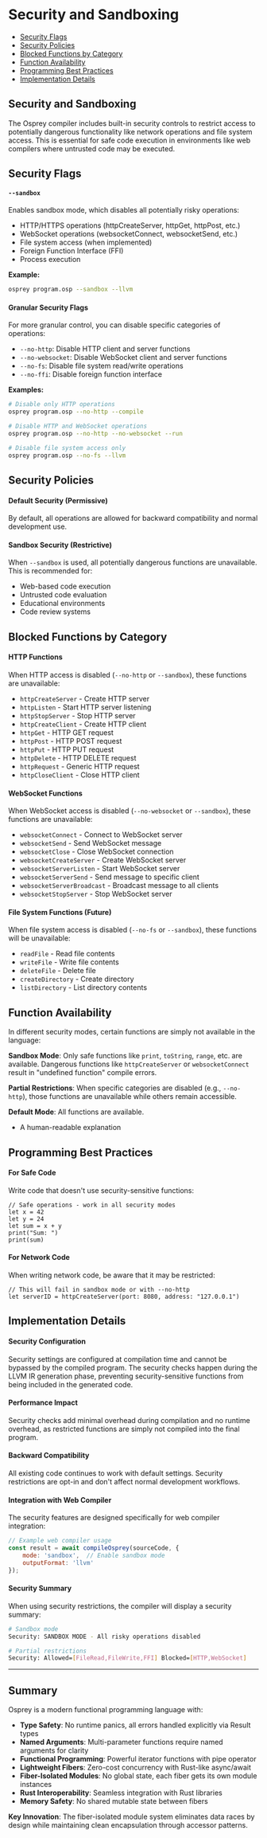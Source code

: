 # Security and Sandboxing

- [Security Flags](#security-flags)
- [Security Policies](#security-policies)
- [Blocked Functions by Category](#blocked-functions-by-category)
- [Function Availability](#function-availability)
- [Programming Best Practices](#programming-best-practices)
- [Implementation Details](#implementation-details)

## Security and Sandboxing

The Osprey compiler includes built-in security controls to restrict access to potentially dangerous functionality like network operations and file system access. This is essential for safe code execution in environments like web compilers where untrusted code may be executed.

## Security Flags

#### `--sandbox`
Enables sandbox mode, which disables all potentially risky operations:
- HTTP/HTTPS operations (httpCreateServer, httpGet, httpPost, etc.)
- WebSocket operations (websocketConnect, websocketSend, etc.)
- File system access (when implemented)
- Foreign Function Interface (FFI)
- Process execution

**Example:**
```bash
osprey program.osp --sandbox --llvm
```

#### Granular Security Flags

For more granular control, you can disable specific categories of operations:

- `--no-http`: Disable HTTP client and server functions
- `--no-websocket`: Disable WebSocket client and server functions  
- `--no-fs`: Disable file system read/write operations
- `--no-ffi`: Disable foreign function interface

**Examples:**
```bash
# Disable only HTTP operations
osprey program.osp --no-http --compile

# Disable HTTP and WebSocket operations
osprey program.osp --no-http --no-websocket --run

# Disable file system access only
osprey program.osp --no-fs --llvm
```

## Security Policies

#### Default Security (Permissive)
By default, all operations are allowed for backward compatibility and normal development use.

#### Sandbox Security (Restrictive)
When `--sandbox` is used, all potentially dangerous functions are unavailable. This is recommended for:
- Web-based code execution
- Untrusted code evaluation
- Educational environments
- Code review systems

## Blocked Functions by Category

#### HTTP Functions
When HTTP access is disabled (`--no-http` or `--sandbox`), these functions are unavailable:
- `httpCreateServer` - Create HTTP server
- `httpListen` - Start HTTP server listening
- `httpStopServer` - Stop HTTP server
- `httpCreateClient` - Create HTTP client
- `httpGet` - HTTP GET request
- `httpPost` - HTTP POST request
- `httpPut` - HTTP PUT request
- `httpDelete` - HTTP DELETE request
- `httpRequest` - Generic HTTP request
- `httpCloseClient` - Close HTTP client

#### WebSocket Functions
When WebSocket access is disabled (`--no-websocket` or `--sandbox`), these functions are unavailable:
- `websocketConnect` - Connect to WebSocket server
- `websocketSend` - Send WebSocket message
- `websocketClose` - Close WebSocket connection
- `websocketCreateServer` - Create WebSocket server
- `websocketServerListen` - Start WebSocket server
- `websocketServerSend` - Send message to specific client
- `websocketServerBroadcast` - Broadcast message to all clients
- `websocketStopServer` - Stop WebSocket server

#### File System Functions (Future)
When file system access is disabled (`--no-fs` or `--sandbox`), these functions will be unavailable:
- `readFile` - Read file contents
- `writeFile` - Write file contents
- `deleteFile` - Delete file
- `createDirectory` - Create directory
- `listDirectory` - List directory contents

## Function Availability

In different security modes, certain functions are simply not available in the language:

**Sandbox Mode**: Only safe functions like `print`, `toString`, `range`, etc. are available. Dangerous functions like `httpCreateServer` or `websocketConnect` result in "undefined function" compile errors.

**Partial Restrictions**: When specific categories are disabled (e.g., `--no-http`), those functions are unavailable while others remain accessible.

**Default Mode**: All functions are available.
- A human-readable explanation

## Programming Best Practices

#### For Safe Code
Write code that doesn't use security-sensitive functions:
```osprey
// Safe operations - work in all security modes
let x = 42
let y = 24
let sum = x + y
print("Sum: ")
print(sum)
```

#### For Network Code
When writing network code, be aware that it may be restricted:
```osprey
// This will fail in sandbox mode or with --no-http
let serverID = httpCreateServer(port: 8080, address: "127.0.0.1")
```

## Implementation Details

#### Security Configuration
Security settings are configured at compilation time and cannot be bypassed by the compiled program. The security checks happen during the LLVM IR generation phase, preventing security-sensitive functions from being included in the generated code.

#### Performance Impact
Security checks add minimal overhead during compilation and no runtime overhead, as restricted functions are simply not compiled into the final program.

#### Backward Compatibility
All existing code continues to work with default settings. Security restrictions are opt-in and don't affect normal development workflows.

#### Integration with Web Compiler
The security features are designed specifically for web compiler integration:

```javascript
// Example web compiler usage
const result = await compileOsprey(sourceCode, {
    mode: 'sandbox',  // Enable sandbox mode
    outputFormat: 'llvm'
});
```

#### Security Summary
When using security restrictions, the compiler will display a security summary:

```bash
# Sandbox mode
Security: SANDBOX MODE - All risky operations disabled

# Partial restrictions
Security: Allowed=[FileRead,FileWrite,FFI] Blocked=[HTTP,WebSocket]
```

---

## Summary

Osprey is a modern functional programming language with:

- **Type Safety**: No runtime panics, all errors handled explicitly via Result types
- **Named Arguments**: Multi-parameter functions require named arguments for clarity
- **Functional Programming**: Powerful iterator functions with pipe operator
- **Lightweight Fibers**: Zero-cost concurrency with Rust-like async/await
- **Fiber-Isolated Modules**: No global state, each fiber gets its own module instances
- **Rust Interoperability**: Seamless integration with Rust libraries
- **Memory Safety**: No shared mutable state between fibers

**Key Innovation**: The fiber-isolated module system eliminates data races by design while maintaining clean encapsulation through accessor patterns.